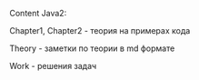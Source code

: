 Content Java2:

Chapter1, Chapter2 - теория на примерах кода

Theory - заметки по теории в md формате

Work - решения задач
